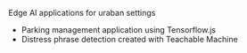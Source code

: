 Edge AI applications for uraban settings

- Parking management application using Tensorflow.js
- Distress phrase detection created with Teachable Machine
